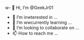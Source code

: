 w- 👋 Hi, I’m @GeekJr01
- 👀 I’m inwterested in ...
- 🌱 I’m wwcurrently learning ...
- 💞️ I’m looking to collaborate on ...
- 📫 How to reach me ...

<!---
GeekJr01/GeekJr01 is a ✨ special ✨ repository because its `README.md` (this file) appears on your GitHub profile.
You can click the Preview link to take a look at your changes.
--->
